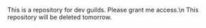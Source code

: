 This is a repository for dev guilds. Please grant me access.\n
This repository will be deleted tomorrow.
